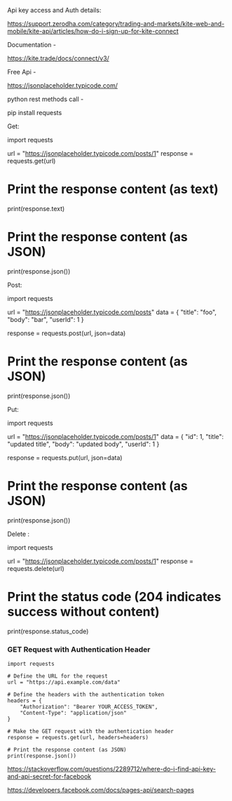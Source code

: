Api key access and Auth details:

https://support.zerodha.com/category/trading-and-markets/kite-web-and-mobile/kite-api/articles/how-do-i-sign-up-for-kite-connect

Documentation -

https://kite.trade/docs/connect/v3/

Free Api - 

https://jsonplaceholder.typicode.com/

python rest methods call - 

pip install requests

Get:

import requests

url = "https://jsonplaceholder.typicode.com/posts/1"
response = requests.get(url)

# Print the response content (as text)
print(response.text)

# Print the response content (as JSON)
print(response.json())

Post:

import requests

url = "https://jsonplaceholder.typicode.com/posts"
data = {
    "title": "foo",
    "body": "bar",
    "userId": 1
}

response = requests.post(url, json=data)

# Print the response content (as JSON)
print(response.json())



Put:

import requests

url = "https://jsonplaceholder.typicode.com/posts/1"
data = {
    "id": 1,
    "title": "updated title",
    "body": "updated body",
    "userId": 1
}

response = requests.put(url, json=data)

# Print the response content (as JSON)
print(response.json())



Delete :

import requests

url = "https://jsonplaceholder.typicode.com/posts/1"
response = requests.delete(url)

# Print the status code (204 indicates success without content)
print(response.status_code)



### GET Request with Authentication Header

```
import requests

# Define the URL for the request
url = "https://api.example.com/data"

# Define the headers with the authentication token
headers = {
    "Authorization": "Bearer YOUR_ACCESS_TOKEN",
    "Content-Type": "application/json"
}

# Make the GET request with the authentication header
response = requests.get(url, headers=headers)

# Print the response content (as JSON)
print(response.json())

```







https://stackoverflow.com/questions/2289712/where-do-i-find-api-key-and-api-secret-for-facebook

https://developers.facebook.com/docs/pages-api/search-pages

